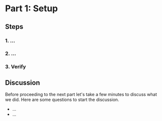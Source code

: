 <!-- See https://squidfunk.github.io/mkdocs-material/reference/ -->
# Part 1: Setup

## Steps

### 1. ...

### 2. ...

### 3. Verify

## Discussion

Before proceeding to the next part let's take a few minutes to discuss what we did. Here are some questions to start the discussion.

* ...
* ...
